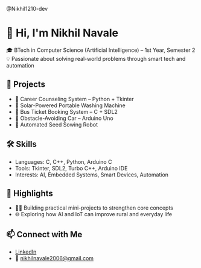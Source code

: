 @Nikhil1210-dev
# 👋 Hi, I'm Nikhil Navale  
🎓 BTech in Computer Science (Artificial Intelligence) – 1st Year, Semester 2  
💡 Passionate about solving real-world problems through smart tech and automation

## 💼 Projects
- 🧠 Career Counseling System – Python + Tkinter  
- 🧺 Solar-Powered Portable Washing Machine  
- 🚌 Bus Ticket Booking System – C + SDL2  
- 🚗 Obstacle-Avoiding Car – Arduino Uno  
- 🌾 Automated Seed Sowing Robot

## 🛠 Skills
- Languages: C, C++, Python, Arduino C  
- Tools: Tkinter, SDL2, Turbo C++, Arduino IDE  
- Interests: AI, Embedded Systems, Smart Devices, Automation

## 📌 Highlights
- 🧑‍💻 Building practical mini-projects to strengthen core concepts  
- 🌐 Exploring how AI and IoT can improve rural and everyday life

## 📫 Connect with Me
- [LinkedIn](https://www.linkedin.com/in/nikhil-navale-b48776334)  
- 📧 nikhilnavale2006@gmail.com 
